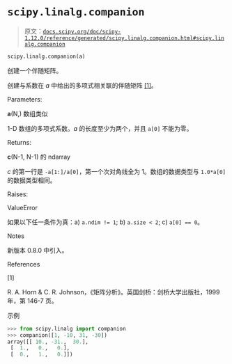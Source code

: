 # `scipy.linalg.companion`

> 原文：[`docs.scipy.org/doc/scipy-1.12.0/reference/generated/scipy.linalg.companion.html#scipy.linalg.companion`](https://docs.scipy.org/doc/scipy-1.12.0/reference/generated/scipy.linalg.companion.html#scipy.linalg.companion)

```py
scipy.linalg.companion(a)
```

创建一个伴随矩阵。

创建与系数在 *a* 中给出的多项式相关联的伴随矩阵 [[1]](#rc61c05931c07-1)。

Parameters:

**a**(N,) 数组类似

1-D 数组的多项式系数。*a* 的长度至少为两个，并且 `a[0]` 不能为零。

Returns:

**c**(N-1, N-1) 的 ndarray

*c* 的第一行是 `-a[1:]/a[0]`，第一个次对角线全为 1。数组的数据类型与 `1.0*a[0]` 的数据类型相同。

Raises:

ValueError

如果以下任一条件为真：a) `a.ndim != 1`; b) `a.size < 2`; c) `a[0] == 0`。

Notes

新版本 0.8.0 中引入。

References

[1]

R. A. Horn & C. R. Johnson，《矩阵分析》。英国剑桥：剑桥大学出版社，1999 年，第 146-7 页。

示例

```py
>>> from scipy.linalg import companion
>>> companion([1, -10, 31, -30])
array([[ 10., -31.,  30.],
 [  1.,   0.,   0.],
 [  0.,   1.,   0.]]) 
```
